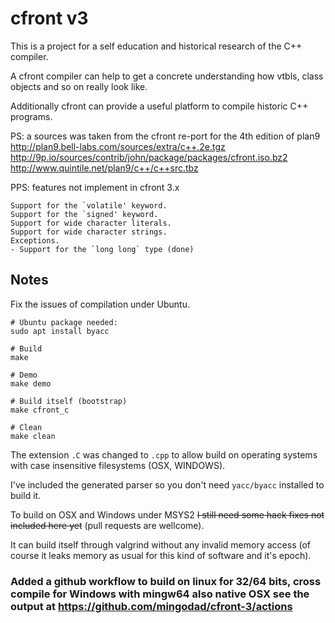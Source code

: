 
cfront v3
=========

This is a project for a self education and historical research of the
C++ compiler. 

A cfront compiler can help to get a concrete understanding how
vtbls, class objects and so on really look like.

Additionally cfront can provide a useful platform to compile historic C++
programs.


PS: a sources was taken from the cfront re-port for the 4th edition of plan9
    http://plan9.bell-labs.com/sources/extra/c++.2e.tgz
    http://9p.io/sources/contrib/john/package/packages/cfront.iso.bz2
    http://www.quintile.net/plan9/c++/c++src.tbz

PPS: features not implement in cfront 3.x

    Support for the `volatile' keyword.
    Support for the `signed' keyword.
    Support for wide character literals.
    Support for wide character strings.
    Exceptions.
    - Support for the `long long` type (done)

## Notes

Fix the issues of compilation under Ubuntu.

    # Ubuntu package needed:
    sudo apt install byacc

    # Build
    make

    # Demo
    make demo

    # Build itself (bootstrap)
    make cfront_c

    # Clean
    make clean

The extension `.C` was changed to `.cpp` to allow build on operating systems with case insensitive filesystems (OSX, WINDOWS).

I've included the generated parser so you don't need `yacc/byacc` installed to build it.

To build on OSX and Windows under MSYS2 <s>I still need some hack fixes not included here yet</s> (pull requests are wellcome).

It can build itself through valgrind without any invalid memory access (of course it leaks memory as usual for this kind of software and it's epoch).

### Added a github workflow to build on linux for 32/64 bits, cross compile for Windows with mingw64 also native OSX see the output at https://github.com/mingodad/cfront-3/actions

